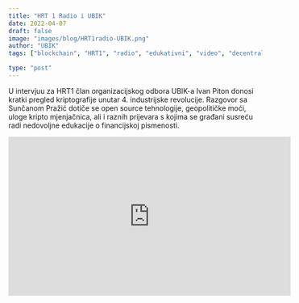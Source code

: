 ```yaml
---
title: "HRT 1 Radio i UBIK"
date: 2022-04-07
draft: false
image: "images/blog/HRT1radio-UBIK.png"
author: "UBIK"
tags: ["blockchain", "HRT1", "radio", "edukativni", "video", "decentralizacija", "mjenjačnice"]

type: "post"
---
```


U intervjuu za HRT1 član organizacijskog odbora UBIK-a Ivan Piton donosi kratki pregled kriptografije unutar 4. industrijske revolucije. Razgovor sa Sunčanom Pražić dotiče se open source tehnologije, geopolitičke moći, uloge kripto mjenjačnica, ali i raznih prijevara s kojima se građani susreću radi nedovoljne edukacije o financijskoj pismenosti.


<iframe width="560" height="315" src="https://www.youtube.com/embed/Zir5rlJ7iWg" title="YouTube video player" frameborder="0" allow="accelerometer; autoplay; clipboard-write; encrypted-media; gyroscope; picture-in-picture" allowfullscreen></iframe>
